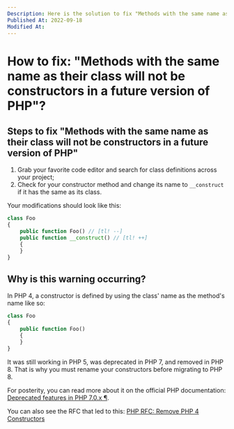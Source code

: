 ```yaml
---
Description: Here is the solution to fix "Methods with the same name as their class will not be constructors in a future version of PHP" warnings.
Published At: 2022-09-18
Modified At:
---
```


# How to fix: "Methods with the same name as their class will not be constructors in a future version of PHP"?

## Steps to fix "Methods with the same name as their class will not be constructors in a future version of PHP"

1. Grab your favorite code editor and search for class definitions across your project;
2. Check for your constructor method and change its name to `__construct` if it has the same as its class.

Your modifications should look like this:

```php
class Foo
{
    public function Foo() // [tl! --]
    public function __construct() // [tl! ++]
    {
    }
}
```

## Why is this warning occurring?

In PHP 4, a constructor is defined by using the class' name as the method's name like so:

```php
class Foo
{
    public function Foo()
    {
    }
}
```

It was still working in PHP 5, was deprecated in PHP 7, and removed in PHP 8. That is why you must rename your constructors before migrating to PHP 8.

For posterity, you can read more about it on the official PHP documentation: [Deprecated features in PHP 7.0.x ¶](https://www.php.net/manual/en/migration70.deprecated.php#migration70.deprecated.php4-constructors).

You can also see the RFC that led to this: [PHP RFC: Remove PHP 4 Constructors](https://wiki.php.net/rfc/remove_php4_constructors)
